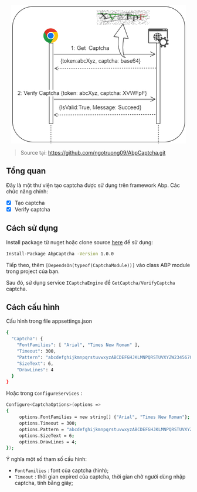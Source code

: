 <a href="https://github.com/ngotruong09">
  <p align="center">
    <img src="./Docs/model1.png" alt="sequence diagram">
  </p>
</a>

> Source tại: https://github.com/ngotruong09/AbpCaptcha.git

## Tổng quan

Đây là một thư viện tạo captcha được sử dụng trên framework Abp. Các chức năng chính:
- [x] Tạo captcha
- [x] Verify captcha

## Cách sử dụng

Install package từ nuget hoặc clone source [here](https://github.com/ngotruong09/AbpCaptcha.git) để sử dụng:

```bash
Install-Package AbpCaptcha -Version 1.0.0
```

Tiếp theo, thêm `[DependsOn(typeof(CaptchaModule))]` vào class ABP module trong project của bạn.

Sau đó, sử dụng service `ICaptchaEngine` để `GetCaptcha/VerifyCaptcha` captcha.

## Cách cấu hình

Cấu hình trong file appsettings.json

```bash
{
  "Captcha": {
    "FontFamilies": [ "Arial", "Times New Roman" ],
    "Timeout": 300,
    "Pattern": "abcdefghijkmnpqrstuvwxyzABCDEFGHJKLMNPQRSTUVXYZW23456789",
    "SizeText": 6,
    "DrawLines": 4
  }
}
```

Hoặc trong `ConfigureServices` :

```bash
Configure<CaptchaOptions>(options =>
{
     options.FontFamilies = new string[] {"Arial", "Times New Roman"};
     options.Timeout = 300;
     options.Pattern = "abcdefghijkmnpqrstuvwxyzABCDEFGHJKLMNPQRSTUVXYZW23456789";
     options.SizeText = 6;
     options.DrawLines = 4;
});
```

Ý nghĩa một số tham số cấu hình:
- `FontFamilies` : font của captcha (hình);
- `Timeout` : thời gian expired của captcha, thời gian chờ người dùng nhập captcha, tính bằng giây;



